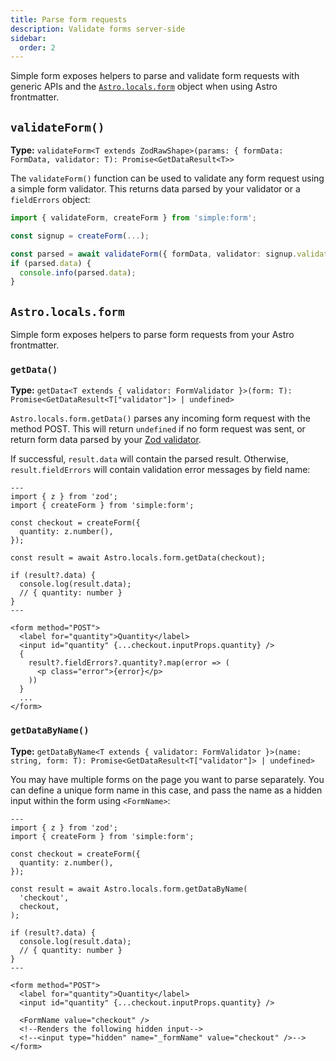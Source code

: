 ```yaml
---
title: Parse form requests 
description: Validate forms server-side
sidebar:
  order: 2
---
```


Simple form exposes helpers to parse and validate form requests with generic APIs and the [`Astro.locals.form`](#astrolocalsform) object when using Astro frontmatter.

## `validateForm()`

**Type:** `validateForm<T extends ZodRawShape>(params: { formData: FormData, validator: T): Promise<GetDataResult<T>>`

The `validateForm()` function can be used to validate any form request using a simple form validator. This returns data parsed by your validator or a `fieldErrors` object:

```ts
import { validateForm, createForm } from 'simple:form';

const signup = createForm(...);

const parsed = await validateForm({ formData, validator: signup.validator });
if (parsed.data) {
  console.info(parsed.data);
}
```

## `Astro.locals.form`

Simple form exposes helpers to parse form requests from your Astro frontmatter.

### `getData()`

**Type:** `getData<T extends { validator: FormValidator }>(form: T): Promise<GetDataResult<T["validator"]> | undefined>`

`Astro.locals.form.getData()` parses any incoming form request with the method POST. This will return `undefined` if no form request was sent, or return form data parsed by your [Zod validator](https://github.com/colinhacks/zod#safeparse).

If successful, `result.data` will contain the parsed result. Otherwise, `result.fieldErrors` will contain validation error messages by field name:

```astro
---
import { z } from 'zod';
import { createForm } from 'simple:form';

const checkout = createForm({
  quantity: z.number(),
});

const result = await Astro.locals.form.getData(checkout);

if (result?.data) {
  console.log(result.data);
  // { quantity: number }
}
---

<form method="POST">
  <label for="quantity">Quantity</label>
  <input id="quantity" {...checkout.inputProps.quantity} />
  {
    result?.fieldErrors?.quantity?.map(error => (
      <p class="error">{error}</p>
    ))
  }
  ...
</form>
```

### `getDataByName()`

**Type:** `getDataByName<T extends { validator: FormValidator }>(name: string, form: T): Promise<GetDataResult<T["validator"]> | undefined>`

You may have multiple forms on the page you want to parse separately. You can define a unique form name in this case, and pass the name as a hidden input within the form using `<FormName>`:

```astro
---
import { z } from 'zod';
import { createForm } from 'simple:form';

const checkout = createForm({
  quantity: z.number(),
});

const result = await Astro.locals.form.getDataByName(
  'checkout',
  checkout,
);

if (result?.data) {
  console.log(result.data);
  // { quantity: number }
}
---

<form method="POST">
  <label for="quantity">Quantity</label>
  <input id="quantity" {...checkout.inputProps.quantity} />

  <FormName value="checkout" />
  <!--Renders the following hidden input-->
  <!--<input type="hidden" name="_formName" value="checkout" />-->
</form>
```